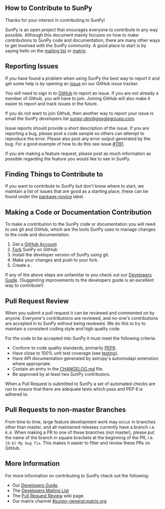 How to Contribute to SunPy
--------------------------------

Thanks for your interest in contributing to SunPy!

SunPy is an open project that enourages everyone to contribute in any way possible.
Although this document mainly focuses on how to make contributions to SunPy code
and documentation, there are many other ways to get involved with the SunPy
community. A good place to start is by saying hello on
the [mailing list](https://groups.google.com/forum/#!forum/sunpy)
or [matrix](https://riot.im/app/#/room/#sunpy-general:matrix.org).


## Reporting Issues

If you have found a problem when using SunPy the best way to report it and get
some help is by opening an [issue](https://github.com/sunpy/sunpy/issues) on our
GitHub issue tracker.

You will need to sign in to [GitHub](github.com) to report an issue. If you are not
already a member of Github, you will have to join. Joining GitHub will also
make it easier to report and track issues in the future.

If you do not want to join Github, then another way to report your issue is
email the SunPy developers
list
[sunpy-dev@googlegroups.com](https://groups.google.com/forum/#!forum/sunpy-dev).


Issue reports should provide a short description of the issue. If you are
reporting a bug, please post a code sample so others can attempt to reproduce
the error. Please also post any error output generated by the bug. For a good
example of how to do this see issue [#1191](https://github.com/sunpy/sunpy/issues/1191).

If you are making a feature request, please post as much information as possible
regarding the feature you would like to see in SunPy.


## Finding Things to Contribute to

If you want to contribute to SunPy but don't know where to start, we maintain a
list of issues that are good as a starting place, these can be found under the
[package-novice](https://github.com/sunpy/sunpy/issues?q=is%3Aissue+is%3Aopen+label%3Apackage-novice)
label.


## Making a Code or Documentation Contribution

To make a contribution to the SunPy code or documentation you will need to use
git and GitHub, which are the tools SunPy uses to manage changes to the code and
documentation.

1. Get a [GitHub Account](https://github.com/signup/free)
1. [Fork](https://help.github.com/articles/fork-a-repo) SunPy on GitHub
1. Install the developer version of SunPy using git. 
1. Make your changes and push to your fork.
1. Create a .

If any of the above steps are unfamiliar to you check out our
[Developers Guide](http://docs.sunpy.org/en/latest/dev.html). (Suggesting
improvements to the developers guide is an excellent way to contribute!)


## Pull Request Review

When you submit a pull request it can be reviewed and commented on by anyone.
Everyone's contributions are reviewed, and no-one's contributions are accepted
in to SunPy without being reviewed. We do this to try to maintain a consistent
coding style and high quality code.

For the code to be accepted into SunPy it must meet the following criteria:

* Conform to code quality standards, primarily [PEP8](http://legacy.python.org/dev/peps/pep-0008/).
* Have close to 100% unit test coverage (see [testing](http://docs.sunpy.org/en/latest/dev.html#testing)).
* Have API documentation generated by astropy's automodapi extenstion where appropriate.
* Contain an entry in the [CHANGELOG.md](https://github.com/sunpy/sunpy/blob/master/CHANGELOG.md) file.
* Be approved by at least two SunPy contributors.

When a Pull Request is submitted to SunPy a set of automated checks are run to
ensure that there are adequate tests which pass and PEP 8 is adhered to.


## Pull Requests to non-master Branches

From time to time, large feature development work may occur in branches other than master, and all 
maintained releases currently have a branch i.e. `0.6`.
When making a PR to one of these branches (not master), please put the name of the branch in square brackets at 
the beginning of the PR, i.e. `[0.6] My bug fix`. This makes it easier to filter and review these PRs on GitHub.

## More Information

For more information on contributing to SunPy check out the following:

* Our [Developers Guide](http://docs.sunpy.org/en/latest/dev.html).
* The [Developers Mailing List](https://groups.google.com/forum/#!forum/sunpy-dev)
* The [Pull Request Review](https://github.com/sunpy/sunpy/wiki/Pull-Request-Review-Procedure) wiki page.
* Our matrix channel [#sunpy-general:matrix.org](https://riot.im/app/#/room/#sunpy-general:matrix.org)

